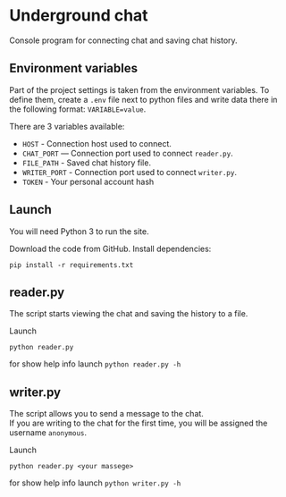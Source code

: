 # Underground chat
Console program for connecting chat and saving chat history.

## Environment variables

Part of the project settings is taken from the environment variables. To define them, create a `.env` file next to python files and write data there in the following format: `VARIABLE=value`.

There are 3 variables available:
- `HOST` - Connection host used to connect.
- `CHAT_PORT` — Connection port used to connect `reader.py`.
-  `FILE_PATH` - Saved chat history file.
- `WRITER_PORT` - Connection port used to connect `writer.py`.
- `TOKEN` - Your personal account hash

## Launch

You will need Python 3 to run the site.

Download the code from GitHub. Install dependencies:

```
pip install -r requirements.txt
```

## reader.py

The script starts viewing the chat and saving the history to a file.

Launch
```
python reader.py
```
for show help info launch `python reader.py -h`

## writer.py
The script allows you to send a message to the chat.<br>
If you are writing to the chat for the first time, you will be assigned the username `anonymous`.

Launch
```
python reader.py <your massege>
```
for show help info launch `python writer.py -h`
